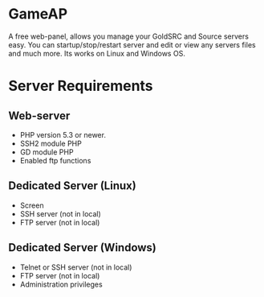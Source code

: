 GameAP
======

A free web-panel, allows you manage your GoldSRC and Source servers easy. You can startup/stop/restart server and edit or view any servers files and much more. Its works on Linux and Windows OS.


Server Requirements
======


Web-server
------
* PHP version 5.3 or newer.
* SSH2 module PHP
* GD module PHP
* Enabled ftp functions

Dedicated Server (Linux)
------
* Screen
* SSH server (not in local)
* FTP server (not in local)

Dedicated Server (Windows)
------
* Telnet or SSH server (not in local)
* FTP server (not in local)
* Administration privileges
